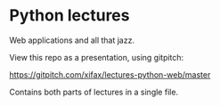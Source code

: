 # Python lectures

Web applications and all that jazz.

View this repo as a presentation, using gitpitch:

https://gitpitch.com/xifax/lectures-python-web/master

Contains both parts of lectures in a single file.
